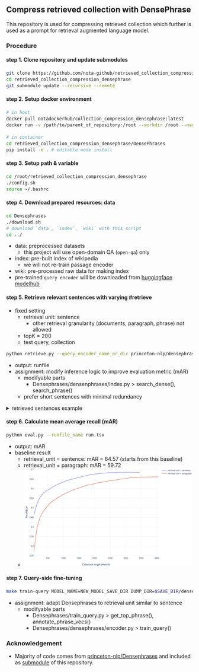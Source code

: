 ## Compress retrieved collection with DensePhrase
This repository is used for compressing retrieved collection which further is used as a prompt for retrieval augmented language model.

### Procedure
#### step 1. Clone repository and update submodules
```bash
git clone https://github.com/nota-github/retrieved_collection_compression_densephrase
cd retrieved_collection_compression_densephrase
git submodule update --recursive --remote
```

#### step 2. Setup docker environment
```bash
# in host
docker pull notadockerhub/collection_compression_densephrase:latest
docker run -v /path/to/parent_of_repository:/root --workdir /root --name {container_name} --shm-size=2gb -it --gpus GPU_INDICES -t notadockerhub/collection_compression_densephrase

# in container
cd retrieved_collection_compression_densephrase/DensePhrases
pip install -e . # editable mode install
```

#### step 3. Setup path & variable
```bash
cd /root/retrieved_collection_compression_densephrase
./config.sh
source ~/.bashrc
```

#### step 4. Download prepared resources: data
```bash
cd Densephrases
./download.sh 
# download `data`, `index`, `wiki` with this script
cd ../
```
* data: preprocessed datasets
  * this project will use open-domain QA (`open-qa`) only
* index: pre-built index of wikipedia
  * we will not re-train passage encoder
* wiki: pre-processed raw data for making index
* pre-trained `query encoder` will be downloaded from [huggingface modelhub](https://huggingface.co/princeton-nlp/densephrases-multi-query-nq)

#### step 5. Retrieve relevant sentences with varying #retrieve 
* fixed setting
  * retrieval unit: sentence
    * other retrieval granularity (documents, paragraph, phrase) not allowed
  * topK = 200
  * test query, collection
```bash
python retrieve.py --query_encoder_name_or_dir princeton-nlp/densephrases-multi-query-multi --runfile_name run.tsv
```
* output: runfile
* assignment: modify inference logic to improve evaluation metric (mAR)
  * modifyable parts
    * Densephrases/densenphrases/index.py > search_dense(), search_phrase()
  * prefer short sentences with minimal redundancy
<details>
  <summary>retrieved sentences example</summary>
Query: Where are mucosal associated lymphoid tissues present in the human body and why?
(인체에서 점막 관련 림프 조직은 어디에 존재하며 그 이유는 무엇입니까?)
Answers: [oral passage, salivary glands, gastrointestinal tract, breast, skin, thyroid, lung, nasopharyngeal tract, eye]
Retrieved "sentences" by DensePhrase: ['In the gastrointestinal tract, the term "mucosa" or "mucous membrane" refers to the combination of epithelium, lamina propria, and (where it occurs) muscularis mucosae.', 'Another type of relatively undifferentiated connective tissue is mucous connective tissue, found inside the umbilical cord.', 'Lymph nodes or "glands" or "nodes" or "lymphoid tissue" are nodular bodies located throughout the body but clustering in certain areas such as the armpit, back of the neck and the groin.', 'The mucosa-associated lymphoid tissue (MALT), also called mucosa-associated lymphatic tissue, is a diffuse system of small concentrations of lymphoid tissue found in various submucosal membrane sites of the body, such as the gastrointestinal tract, oral passage, nasopharyngeal tract, thyroid, breast, lung, salivary glands, eye, and skin.' ...]
</details>

#### step 6. Calculate mean average recall (mAR)
```bash
python eval.py --runfile_name run.tsv
```
* output: mAR
* baseline result
  * retrieval_unit = sentence: mAR = 64.57 (starts from this baseline)
  * retrieval_unit = paragraph: mAR = 59.72
  * ![Recall@LM_vs_collectionLen](images/Recall@LM_vs_collectionLen.png)

#### step 7. Query-side fine-tuning
```bash
make train-query MODEL_NAME=NEW_MODEL_SAVE_DIR DUMP_DIR=$SAVE_DIR/densephrases-multi_wiki-20181220/dump/ LOAD_DIR_OR_PRETRAINED_HF_NAME=princeton-nlp/densephrases-multi-query-nq
```
* assignment: adapt Densephrases to retrieval unit similar to sentence
  * modifyable parts
    * Densephrases/train_query.py > get_top_phrase(), annotate_phrase_vecs()
    * Densephrases/densephrases/encoder.py > train_query()

### Acknowledgement
* Majority of code comes from [princeton-nlp/Densephrases](https://github.com/princeton-nlp/DensePhrases) and included as [submodule](Densephrases) of this repository.